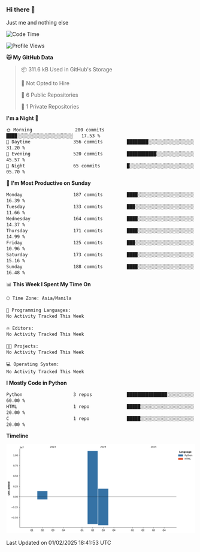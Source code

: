 ### Hi there 👋

Just me and nothing else


<!--START_SECTION:waka-->
![Code Time](http://img.shields.io/badge/Code%20Time-707%20hrs%2034%20mins-blue)

![Profile Views](http://img.shields.io/badge/Profile%20Views-0-blue)

**🐱 My GitHub Data** 

> 📦 311.6 kB Used in GitHub's Storage 
 > 
> 🚫 Not Opted to Hire
 > 
> 📜 6 Public Repositories 
 > 
> 🔑 1 Private Repositories 
 > 
**I'm a Night 🦉** 

```text
🌞 Morning                200 commits         ████░░░░░░░░░░░░░░░░░░░░░   17.53 % 
🌆 Daytime                356 commits         ████████░░░░░░░░░░░░░░░░░   31.20 % 
🌃 Evening                520 commits         ███████████░░░░░░░░░░░░░░   45.57 % 
🌙 Night                  65 commits          █░░░░░░░░░░░░░░░░░░░░░░░░   05.70 % 
```
📅 **I'm Most Productive on Sunday** 

```text
Monday                   187 commits         ████░░░░░░░░░░░░░░░░░░░░░   16.39 % 
Tuesday                  133 commits         ███░░░░░░░░░░░░░░░░░░░░░░   11.66 % 
Wednesday                164 commits         ████░░░░░░░░░░░░░░░░░░░░░   14.37 % 
Thursday                 171 commits         ████░░░░░░░░░░░░░░░░░░░░░   14.99 % 
Friday                   125 commits         ███░░░░░░░░░░░░░░░░░░░░░░   10.96 % 
Saturday                 173 commits         ████░░░░░░░░░░░░░░░░░░░░░   15.16 % 
Sunday                   188 commits         ████░░░░░░░░░░░░░░░░░░░░░   16.48 % 
```


📊 **This Week I Spent My Time On** 

```text
🕑︎ Time Zone: Asia/Manila

💬 Programming Languages: 
No Activity Tracked This Week

🔥 Editors: 
No Activity Tracked This Week

🐱‍💻 Projects: 
No Activity Tracked This Week

💻 Operating System: 
No Activity Tracked This Week
```

**I Mostly Code in Python** 

```text
Python                   3 repos             ███████████████░░░░░░░░░░   60.00 % 
HTML                     1 repo              █████░░░░░░░░░░░░░░░░░░░░   20.00 % 
C                        1 repo              █████░░░░░░░░░░░░░░░░░░░░   20.00 % 
```



**Timeline**

![Lines of Code chart](https://raw.githubusercontent.com/brutist/brutist/main/assets/bar_graph.png)


 Last Updated on 01/02/2025 18:41:53 UTC
<!--END_SECTION:waka-->
